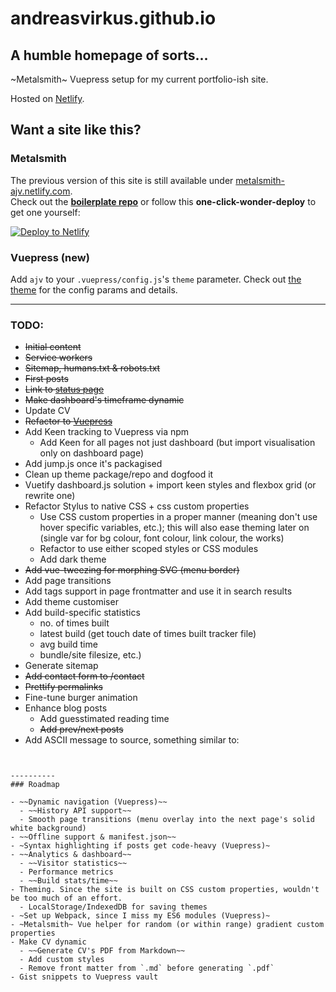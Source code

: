 # andreasvirkus.github.io
## A humble homepage of sorts...

~Metalsmith~ Vuepress setup for my current portfolio-ish site.

Hosted on [Netlify](https://netlify.com).

## Want a site like this?

### Metalsmith

The previous version of this site is still available under [metalsmith-ajv.netlify.com](https://metalsmith-ajv.netlify.com).\
Check out the **[boilerplate repo](https://github.com/andreasvirkus/metalsmith-boilerplate)** or follow this **one-click-wonder-deploy** to
get one yourself:

[![Deploy to Netlify](https://www.netlify.com/img/deploy/button.svg)](https://app.netlify.com/start/deploy?repository=https://github.com/andreasvirkus/metalsmith-boilerplate)

### Vuepress (new)
Add `ajv` to your `.vuepress/config.js`'s `theme` parameter. Check out
[the theme](https://github.com/andreasvirkus/vuepress-theme-ajv) for the config
params and details.

----------
### TODO:

- ~~Initial content~~
- ~~Service workers~~
- ~~Sitemap, humans.txt & robots.txt~~
- ~~First posts~~
- ~~Link to [status page](https://status.andreasvirkus.me)~~
- ~~Make dashboard's timeframe dynamic~~
- Update CV
- ~~Refactor to [Vuepress](https://vuepress.vuejs.org/)~~
- Add Keen tracking to Vuepress via npm
  - Add Keen for all pages not just dashboard (but import visualisation only on dashboard page)
- Add jump.js once it's packagised
- Clean up theme package/repo and dogfood it
- Vuetify dashboard.js solution + import keen styles and flexbox grid (or rewrite one)
- Refactor Stylus to native CSS + css custom properties
  - Use CSS custom properties in a proper manner (meaning don't use hover specific variables, etc.);
    this will also ease theming later on (single var for bg colour, font colour, link colour, the works)
  - Refactor to use either scoped styles or CSS modules
  - Add dark theme
- ~~Add vue-tweezing for morphing SVG (menu border)~~
- Add page transitions
- Add tags support in page frontmatter and use it in search results
- Add theme customiser
- Add build-specific statistics
  - no. of times built
  - latest build (get touch date of times built tracker file)
  - avg build time
  - bundle/site filesize, etc.)
- Generate sitemap
- ~~Add contact form to /contact~~
- ~~Prettify permalinks~~
- Fine-tune burger animation
- Enhance blog posts
  - Add guesstimated reading time
  - ~~Add prev/next posts~~
- Add ASCII message to source, something similar to:
  ```sh
<!--
        _
       (_)      
   __ _ ___   __
  / _` | \ \ / /
 | (_| | |\ V / 
  \__,_| | \_/  
      _/ |      
     |__/

  Because ASCII art matters...

  I salute you young h@x0r.
  I invite you to open the /humans.txt file for more info about some cool stuff used to make this blog.

  May the source be with you :)

  ~ ajv();
-->
  ```

----------
### Roadmap

- ~~Dynamic navigation (Vuepress)~~
    - ~~History API support~~
    - Smooth page transitions (menu overlay into the next page's solid white background)
- ~~Offline support & manifest.json~~
- ~Syntax highlighting if posts get code-heavy (Vuepress)~
- ~~Analytics & dashboard~~
    - ~~Visitor statistics~~
    - Performance metrics
    - ~~Build stats/time~~
- Theming. Since the site is built on CSS custom properties, wouldn't be too much of an effort.
    - LocalStorage/IndexedDB for saving themes
- ~Set up Webpack, since I miss my ES6 modules (Vuepress)~
- ~Metalsmith~ Vue helper for random (or within range) gradient custom properties
- Make CV dynamic
    - ~~Generate CV's PDF from Markdown~~
    - Add custom styles
    - Remove front matter from `.md` before generating `.pdf`
- Gist snippets to Vuepress vault
